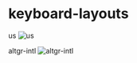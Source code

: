 # keyboard-layouts

us
![us](https://github.com/raul-taurus/keyboard-layouts/assets/11864008/652c0fa9-f74a-4f49-b2f8-821fe81340ec)

altgr-intl
![altgr-intl](https://github.com/raul-taurus/keyboard-layouts/assets/11864008/0481eed3-8990-4299-8f96-fefd3859a186)
